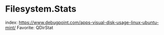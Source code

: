 # Filesystem.Stats
index: https://www.debugpoint.com/apps-visual-disk-usage-linux-ubuntu-mint/ Favorite: QDirStat
